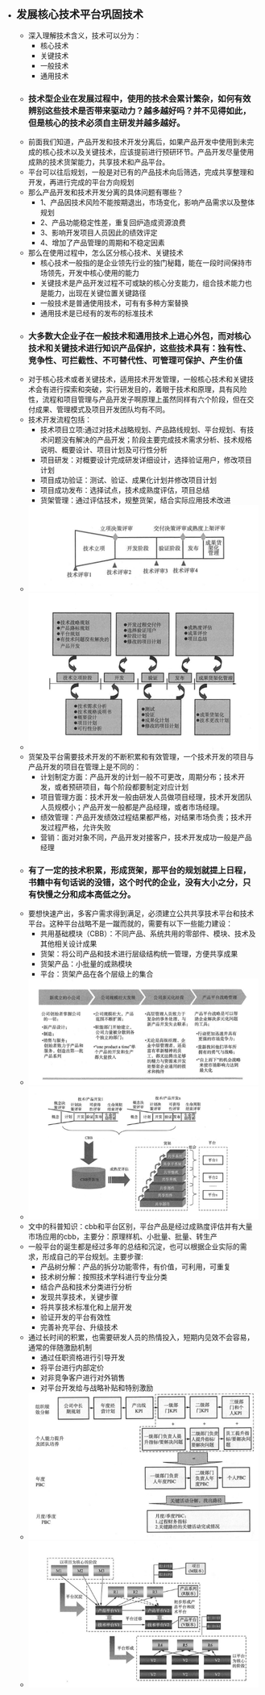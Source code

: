- ##  发展核心技术平台巩固技术
  - 深入理解技术含义，技术可以分为：
    - 核心技术
    - 关键技术
    - 一般技术
    - 通用技术
  - ### 技术型企业在发展过程中，使用的技术会累计繁杂，如何有效辨别这些技术是否带来驱动力？越多越好吗？并不见得如此，但是核心的技术必须自主研发并越多越好。
  - 前面我们知道，产品开发和技术开发分离后，如果产品开发中使用到未完成的核心技术以及关键技术，应该提前进行预研环节。产品开发尽量使用成熟的技术货架能力，共享技术和产品平台。
  - 平台可以往后规划，一般是对已有的产品技术向后筛选，完成共享整理和开发，再进行完成的平台方向规划
  - 那么产品开发和技术开发分离的具体问题有哪些？
    - 1、产品因技术风险不能按期退出，市场变化，影响产品需求以及整体规划
    - 2、产品功能稳定性差，重复回炉造成资源浪费
    - 3、影响开发项目人员因此的绩效评定
    - 4、增加了产品管理的周期和不稳定因素
  - 那么在使用过程中，怎么区分核心技术、关键技术
    - 核心技术一般指的是企业领先行业的独门秘籍，能在一段时间保持市场领先，开发中核心使用的能力
    - 关键技术是产品开发过程不可或缺的核心分支能力，组合技术能力也是能力，出现在关键位置关键路径
    - 一般技术是普通使用技术，可有有多种方案替换
    - 通用技术是已经有的发布的标准技术
  - ### 大多数大企业子在一般技术和通用技术上进心外包，而对核心技术和关键技术进行知识产品保护，这些技术具有：独有性、竞争性、可拦截性、不可替代性、可管理可保护、产生价值
  - 对于核心技术或者关键技术，适用技术开发管理，一般核心技术和关键技术会有进行探索和突破，实行研发目的，着眼于技术和原理，具有风险性，流程和项目管理与产品开发子啊原理上虽然同样有六个阶段，但在交付成果、管理模式及项目开发团队均有不同。
  - 技术开发流程包括：
    - 技术项目立项:通过对技术战略规划、产品路线规划、平台规划、有技术问题没有解决的产品开发；阶段主要完成技术需求分析、技术规格说明、概要设计、项目计划及可行性分析
    - 项目研发：对概要设计完成研发详细设计，选择验证用户，修改项目计划
    - 项目成功验证：测试、验证、成果化计划并修改项目计划
    - 项目成功发布：选择试点，技术成熟度评估，项目总结
    - 货架管理：通过评估技术，规整货架，结合实际应用技术改进
  - ![](image/36.png)
  - ![](image/37.png)
  - 货架及平台需要技术开发的不断积累和有效管理，一个技术开发的项目与产品开发的项目在管理上是不同的：
    - 计划制定方面：产品开发的计划一般不可更改，周期分布；技术开发，或者预研项目，每个阶段都要制定对应计划
    - 项目管理方面：技术开发一般由研发人员做项目经理，技术开发团队人员规模小；产品开发一般都是产品经理，或者市场经理。
    - 绩效管理：产品开发绩效过程结果都严格，对结果市场负责；技术开发过程严格，允许失败
    - 营销：面对对象不同，产品开发对接客户，技术开发成功一般是产品经理
  - ### 有了一定的技术积累，形成货架，那平台的规划就提上日程，书籍中有句话说的没错，这个时代的企业，没有大小之分，只有快慢之分和成本高低之分。
  - 要想快速产出，多客户需求得到满足，必须建立公共共享技术平台和技术平台。这种平台战略不是一蹴而就的，需要有以下一些能力建设：
    - 共用基础模块（CBB）：不同产品、系统共用的零部件、模块、技术及其他相关设计成果
    - 货架：将公司产品和技术进行层级结构统一管理，方便共享成果
    - 货架产品：小批量的成熟模块
    - 平台：货架产品在各个层级上的集合
  - ![](image/38.png)
  - ![](image/39.png)
  - 文中的科普知识：cbb和平台区别，平台产品是经过成熟度评估并有大量市场应用的cbb，主要分：原理样机、小批量、批量、转生产
  - 一般平台的诞生都是经过多年的总结和沉淀，也可以根据企业实际的需求，形成自己的平台规划。主要步骤:
    - 产品树分解：产品的拆分功能零件，有价值，可利用，可重复
    - 技术树分解：按照技术学科进行专业分类
    - 结合产品和技术分类进行分析
    - 发现共享技术，关键步骤
    - 将共享技术标准化和上层开发
    - 验证开发的平台有效性
    - 完善补充平台、升级技术
  - 通过长时间的积累，也需要研发人员的热情投入，短期内见效不会容易，通常的伴随激励机制
    - 通过任职资格进行引导开发
    - 将平台进行内部定价
    - 对非竞争客户进行对外销售
    - 对平台开发给与战略补贴和特别激励
  - ![](image/40.png)
  - ![](image/41.png)
